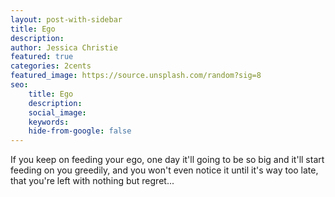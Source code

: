 ```yaml
---
layout: post-with-sidebar
title: Ego
description: 
author: Jessica Christie
featured: true
categories: 2cents
featured_image: https://source.unsplash.com/random?sig=8
seo: 
    title: Ego
    description: 
    social_image: 
    keywords: 
    hide-from-google: false
---
```

If you keep on feeding your ego, one day it'll going to be so big and it'll start feeding on you greedily, and you won't even notice it until it's way too late, that you're left with nothing but regret...